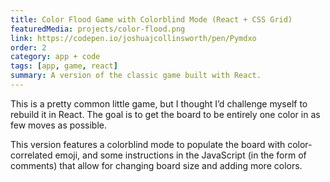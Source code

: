 ```yaml
---
title: Color Flood Game with Colorblind Mode (React + CSS Grid)
featuredMedia: projects/color-flood.png
link: https://codepen.io/joshuajcollinsworth/pen/Pymdxo
order: 2
category: app + code
tags: [app, game, react]
summary: A version of the classic game built with React.
---
```


This is a pretty common little game, but I thought I’d challenge myself to rebuild it in React. The goal is to get the board to be entirely one color in as few moves as possible.

This version features a colorblind mode to populate the board with color-correlated emoji, and some instructions in the JavaScript (in the form of comments) that allow for changing board size and adding more colors.

